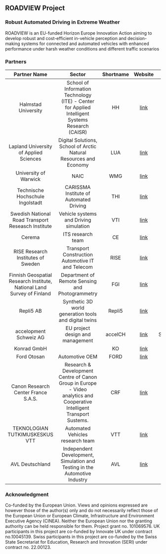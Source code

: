 ## ROADVIEW Project

### Robust Automated Driving in Extreme Weather

ROADVIEW is an EU-funded Horizon Europe Innovation Action aiming to develop robust and cost-efficient in-vehicle perception and decision-making systems for connected and automated vehicles with enhanced performance under harsh weather conditions and different traffic scenarios

### Partners

|                              Partner   Name                              |                                                            Sector                                                            | Shortname |                                                            Website                                                           |   Country   |
|:------------------------------------------------------------------------:|:----------------------------------------------------------------------------------------------------------------------------:|:---------:|:----------------------------------------------------------------------------------------------------------------------------:|:-----------:|
| Halmstad   University                                                    | School of Information Technology   (ITE) - Center for Applied Intelligent Systems Research (CAISR)                           | HH        |[link](https://www.hh.se/english.html)                                                                                             | Sweden      |
| Lapland   University of Applied Sciences                                 | Digital Solutions, School of   Arctic Natural Resources and Economy                                                          | LUA       | [link](https://www.lapinamk.fi/en/)                                                                                                   | Finland     |
| University   of Warwick                                                  | NAIC                                                                                      | WMG       |[link](https://warwick.ac.uk/fac/sci/wmg/research/research-areas/ivsensors)                                                                                       | UK          |
| Technische   Hochschule Ingolstadt                                       | CARISSMA Institute of Automated   Driving                                                                                    | THI       | [link](https://www.thi.de/en/research/carissma/c-iad/)                                                                               | Germany     |
| Swedish   National Road Transport Reseasch Institute                     | Vehicle systems and Driving   simulation                                                                                     | VTI       | [link](www.vti.se)                                                                                                                   | Sweden      |
| Cerema                                                                   | ITS research team                                                                                                            | CE        | [link](https://www.cerema.fr/en/innovation-recherche/recherche/equipes/its-intelligent-transport-systems-towards-greater-safety-and) | France      |
| RISE   Research Institutes of Sweden                                     | Transport Construction   Automotive IT and Telecom                                                                           | RISE      | [link](https://www.ri.se      )                                                                                                      | Sweden      |
| Finnish   Geospatial Research Institute, National Land Survey of Finland | Department of Remote Sensing and   Photogrammetry                                                                            | FGI       | [link](https://www.maanmittauslaitos.fi/en/research)                                                                                 | Finland     |
| Repli5   AB                                                              | Synthetic 3D world generation   tools and digital twins                                                                      | Repli5    | [link](https://repli5.com/)                                                                                                          | Sweden      |
| accelopment   Schweiz AG                                                 | EU project design and management                                                                                             | accelCH   | [link](https://accelopment.com/)                                                                                                     | Switzerland |
| Konrad   GmbH                                                            |                                                                                                                              | KO        | [link](https://www.konrad-technologies.com/)                                                                                         | Germany     |
| Ford   Otosan                                                            | Automotive OEM                                                                                                               | FORD      | [link](https://fordotosan.com.tr/en)                                                                                                 | Turkey      |
| Canon   Research Center France S.A.S.                                    | Research & Development   Centre of Canon Group in Europe  -   Video analytics and Cooperative Intelligent Transport Sustems. | CRF       | [link](https://www.crf.canon.fr/)                                                                                                    | France      |
| TEKNOLOGIAN   TUTKIMUSKESKUS VTT                                         | Automated Vehicles research team                                                                                             | VTT       | [link](https://www.vttresearch.com/en/ourservices/automated-driving-and-smart-mobility-services)                                                                                             | Finland     |
| AVL   Deutschland                                                        |    Independent Development, Simulation and Testing in the Automotive Industry     | AVL       |  [link](https://www.avl-functions.com/)   | Germany     |
### Acknowledgment
Co-funded by the European Union. Views and opinions expressed are however those of the author(s) only and do not necessarily reflect those of the European Union or European Climate, Infrastructure and Environment Executive Agency (CINEA). Neither the European Union nor the granting authority can be held responsible for them. Project grant no. 101069576.
UK participants in this project are co-funded by Innovate UK under contract no.10045139. 
Swiss participants in this project are co-funded by the Swiss State Secretariat for Education, Research and Innovation (SERI) under contract no. 22.00123.
